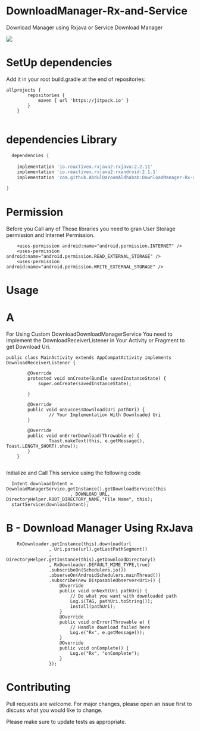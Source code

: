 # DownloadManager-Rx-and-Service
Download Manager using Rxjava or Service Download Manager

[![](https://jitpack.io/v/AbdulQaYoomAldhabab/DownloadManager-Rx-and-Service.svg)](https://jitpack.io/#AbdulQaYoomAldhabab/DownloadManager-Rx-and-Service)


# SetUp dependencies
Add it in your root build.gradle at the end of repositories:

```maven
allprojects {
		repositories {
			maven { url 'https://jitpack.io' }
		}
	}
	
```

  # dependencies Library
```gradle
  dependencies {
  
    implementation 'io.reactivex.rxjava2:rxjava:2.2.11'
    implementation 'io.reactivex.rxjava2:rxandroid:2.1.1'
    implementation 'com.github.AbdulQaYoomAldhabab:DownloadManager-Rx-and-Service:1.0.1'

}
```
  
  # Permission 
  Before you Call any of Those libraries you need to gran User Storage permission and Internet Permission.

```permissions
    <uses-permission android:name="android.permission.INTERNET" />
    <uses-permission android:name="android.permission.READ_EXTERNAL_STORAGE" />
    <uses-permission android:name="android.permission.WRITE_EXTERNAL_STORAGE" />
```		

# Usage

# A 
For Using Custom DownloadDownloadManagerService You need to implement the DownloadReceiverListener in Your Activity or Fragment to get Download Uri.
	
	public class MainActivity extends AppCompatActivity implements DownloadReceiverListener {
		
			@Override
			protected void onCreate(Bundle savedInstanceState) {
				super.onCreate(savedInstanceState);

			}
				
			@Override
			public void onSuccessDownload(Uri pathUri) {
					// Your Implementation With Downloaded Uri
			}

			@Override
			public void onErrorDownload(Throwable e) {
					Toast.makeText(this, e.getMessage(), Toast.LENGTH_SHORT).show();
			}
		}
```

```
  Initialize and Call This service using the following code
```
  Intent downloadIntent = DownloadManagerService.getInstance().getDownloadService(this
                        , DOWNLOAD_URL, DirectoryHelper.ROOT_DIRECTORY_NAME,"File Name", this);		
  startService(downloadIntent);
```


# B - Download Manager Using RxJava 

```
	RxDownloader.getInstance(this).download(url
                , Uri.parse(url).getLastPathSegment()
                , DirectoryHelper.getInstance(this).getDownloadDirectory()
                , RxDownloader.DEFAULT_MIME_TYPE,true)
                .subscribeOn(Schedulers.io())
                .observeOn(AndroidSchedulers.mainThread())
                .subscribe(new DisposableObserver<Uri>() {
                    @Override
                    public void onNext(Uri pathUri) {
                        // Do what you want with downloaded path
                        Log.i(TAG, pathUri.toString());
                        install(pathUri);
                    }
                    @Override
                    public void onError(Throwable e) {
                        // Handle download failed here
                        Log.e("Rx", e.getMessage());
                    }
                    @Override
                    public void onComplete() {
                        Log.e("Rx", "onComplete");
                    }
                });
```


# Contributing
Pull requests are welcome. For major changes, please open an issue first to discuss what you would like to change.

Please make sure to update tests as appropriate.
	
